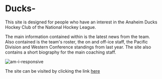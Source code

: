# Ducks-


This site is designed for people who have an interest in the Anaheim Ducks Hockey Club of the National Hockey League.


The main information contained within is the latest news from the team. Also contained is the team's roster, the on and off-ice staff, the Pacific Division and Western Conference standings from last year. The site also contains a short biography for the main coaching staff.


![am-i-responsive](https://github.com/user-attachments/assets/e542992b-63e9-4ff0-b977-578aff6c947c)

The site can be visited by clicking the link [here](https://paddyhockey1.github.io/Ducks-Fansite/)
